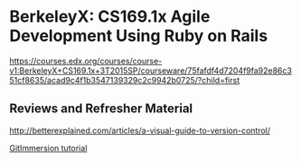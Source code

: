 # BerkeleyX: CS169.1x Agile Development Using Ruby on Rails 
https://courses.edx.org/courses/course-v1:BerkeleyX+CS169.1x+3T2015SP/courseware/75fafdf4d7204f9fa92e86c351cf8635/acad9c4f1b3547139329c2c9942b0725/?child=first

## Reviews and Refresher Material 

http://betterexplained.com/articles/a-visual-guide-to-version-control/ 

[GitImmersion tutorial](http://gitimmersion.com/lab_01.html)

